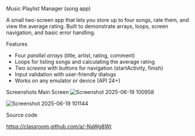 Music Playlist Manager (song app)

A small two-screen app that lets you store up to four songs, rate them, and view
the average rating.  Built to demonstrate arrays, loops, screen navigation, and
basic error handling.

Features
- Four *parallel arrays* (title, artist, rating, comment)
- Loops for listing songs and calculating the average rating
- *Two screens* with buttons for navigation (startActivity, finish)
- Input validation with user-friendly dialogs
- Works on any emulator or device (API 24+)

Screenshots
Main Screen
![Screenshot 2025-06-19 100958](https://github.com/user-attachments/assets/4535de73-59e5-486c-b7bc-a59208219aeb)

![Screenshot 2025-06-19 101144](https://github.com/user-attachments/assets/9fc64451-8e54-454b-9ffd-68b6ff57de2e)



Source code

https://classroom.github.com/a/-NaWg8Wt

